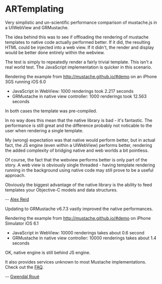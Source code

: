 ARTemplating
============

Very simplistic and un-scientific performance comparison of mustache.js in a UIWebView and GRMustache.

The idea behind this was to see if offloading the rendering of mustache templates to native code actually performed better.
If it did, the resulting HTML could be injected into a web view.
If it didn't, the render and display would be better done entirely within the webview.

The test is simply to repeatedly render a fairly trivial template. This isn't a real world test. 
The JavaScript implementation is quicker in this scenario.

Rendering the example from http://mustache.github.io/#demo on an iPhone 3GS running iOS 6.0

- JavaScript in WebView: 1000 renderings took 2.217 seconds
- GRMustache in native view controller: 1000 renderings took 12.563 seconds

In both cases the template was pre-compiled.

In no way does this mean that the native library is bad - it's fantastic. The performance is still great and the difference
probably not noticable to the user when rendering a single template. 

My (wrong) expectation was that native would perform better, but in actual fact, the JS
engine (even within a UIWebView) performs better, rendering the added complexity of bridging native and web worlds a
bit pointless.

Of course, the fact that the webview performs better is only part of the story. A web view is obviously single threaded -
having template rendering running in the background using native code may still prove to be a useful approach.

Obviously the biggest advantage of the native library is the ability to feed templates your Objective-C models 
and data structures.

-- [Alex Reid](https://github.com/AlexJReid)

Updating to GRMustache v6.7.3 vastly improved the native performances.

Rendering the example from http://mustache.github.io/#demo on iPhone Simulator iOS 6.1

- JavaScript in WebView: 10000 renderings takes about 0.6 second
- GRMustache in native view controller: 10000 renderings takes about 1.4 seconds

OK, native engine is still behind JS engine.

It also provides services unknown to most Mustache implementations. Check out the [FAQ](https://github.com/groue/GRMustache#faq).

-- [Gwendal Roué](https://github.com/groue)
